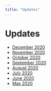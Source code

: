 ```yaml
---
title: "Updates"
...
```


# Updates
- [December 2020](updates/2020-12.html)
- [November 2020](updates/2020-11.html)
- [October 2020](updates/2020-10.html)
- [September 2020](updates/2020-09.html)
- [August 2020](updates/2020-08.html)
- [July 2020](updates/2020-07.html)
- [June 2020](updates/2020-06.html)
- [May 2020](updates/2020-05.html)
